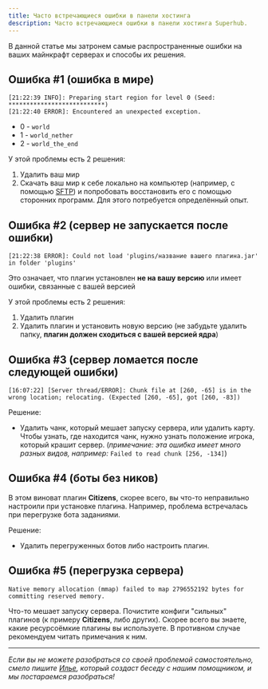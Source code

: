 ```yaml
---
title: Часто встречающиеся ошибки в панели хостинга
description: Часто встречающиеся ошибки в панели хостинга Superhub.
---
```


В данной статье мы затронем самые распространенные ошибки на ваших майнкрафт серверах и способы их решения.

## Ошибка #1 (ошибка в мире)

```log
[21:22:39 INFO]: Preparing start region for level 0 (Seed: ***************************) 
[21:22:40 ERROR]: Encountered an unexpected exception. 
```

- 0 - `world`
- 1 - `world_nether`
- 2 - `world_the_end`

У этой проблемы есть 2 решения:
1. Удалить ваш мир
2. Скачать ваш мир к себе локально на компьютер (например, с помощью [SFTP](/guides/use-sftp)) и попробовать восстановить его с помощью сторонних программ. Для этого потребуется определённый опыт.

## Ошибка #2 (сервер не запускается после ошибки)

```
[21:22:38 ERROR]: Could not load 'plugins/название вашего плагина.jar' in folder 'plugins' 
```
Это означает, что плагин установлен **не на вашу версию** или имеет ошибки, связанные с вашей версией

У этой проблемы есть 2 решения:
1. Удалить плагин
2. Удалить плагин и установить новую версию (не забудьте удалить папку, **плагин должен сходиться с вашей версией ядра**)

## Ошибка #3 (сервер ломается после следующей ошибки)

```
[16:07:22] [Server thread/ERROR]: Chunk file at [260, -65] is in the wrong location; relocating. (Expected [260, -65], got [260, -83]) 
```

Решение:
- Удалить чанк, который мешает запуску сервера, или удалить карту. Чтобы узнать, где находится чанк, нужно узнать положение игрока, который крашит сервер. (*примечание: эта ошибка имеет много разных видов, например:* `Failed to read chunk [256, -134]`)

## Ошибка #4 (боты без ников)

В этом виноват плагин **Citizens**, скорее всего, вы что-то неправильно настроили при установке плагина. Например, проблема встречалась при перегрузке бота заданиями.

Решение:
- Удалить перегруженных ботов либо настроить плагин.

## Ошибка #5 (перегрузка сервера)

```
Native memory allocation (mmap) failed to map 2796552192 bytes for committing reserved memory. 
```
Что-то мешает запуску сервера. Почистите конфиги "сильных" плагинов (к примеру **Citizens**, либо других). Скорее всего вы знаете, какие ресурсоёмкие плагины вы используете. В противном случае рекомендуем читать примечания к ним.

--- 

*Если вы не можете разобраться со своей проблемой самостоятельно, смело пишите [Илье](https://vk.com/rainbow_brony), который создаст беседу с нашим помощником, и мы постараемся разобраться!*
